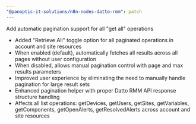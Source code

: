 ```yaml
---
"@panoptic-it-solutions/n8n-nodes-datto-rmm": patch
---
```


Add automatic pagination support for all "get all" operations

- Added "Retrieve All" toggle option for all paginated operations in account and site resources
- When enabled (default), automatically fetches all results across all pages without user configuration
- When disabled, allows manual pagination control with page and max results parameters
- Improved user experience by eliminating the need to manually handle pagination for large result sets
- Enhanced pagination helper with proper Datto RMM API response structure handling
- Affects all list operations: getDevices, getUsers, getSites, getVariables, getComponents, getOpenAlerts, getResolvedAlerts across account and site resources 